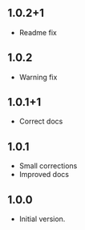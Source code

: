 ## 1.0.2+1

- Readme fix

## 1.0.2

- Warning fix

## 1.0.1+1

- Correct docs

## 1.0.1

- Small corrections
- Improved docs

## 1.0.0

- Initial version.
